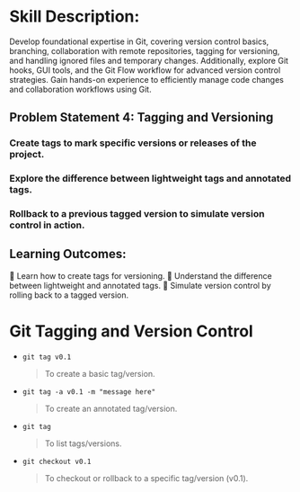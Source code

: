 # Skill Description:

Develop foundational expertise in Git, covering version control basics, branching, collaboration with
remote repositories, tagging for versioning, and handling ignored files and temporary changes.
Additionally, explore Git hooks, GUI tools, and the Git Flow workflow for advanced version control
strategies. Gain hands-on experience to efficiently manage code changes and collaboration
workflows using Git.

## Problem Statement 4: Tagging and Versioning

### Create tags to mark specific versions or releases of the project.

### Explore the difference between lightweight tags and annotated tags.

### Rollback to a previous tagged version to simulate version control in action.

## Learning Outcomes:

 Learn how to create tags for versioning.
 Understand the difference between lightweight and annotated tags.
 Simulate version control by rolling back to a tagged version.

# Git Tagging and Version Control

- `git tag v0.1`

  > To create a basic tag/version.

- `git tag -a v0.1 -m "message here"`

  > To create an annotated tag/version.

- `git tag`

  > To list tags/versions.

- `git checkout v0.1`
  > To checkout or rollback to a specific tag/version (v0.1).
